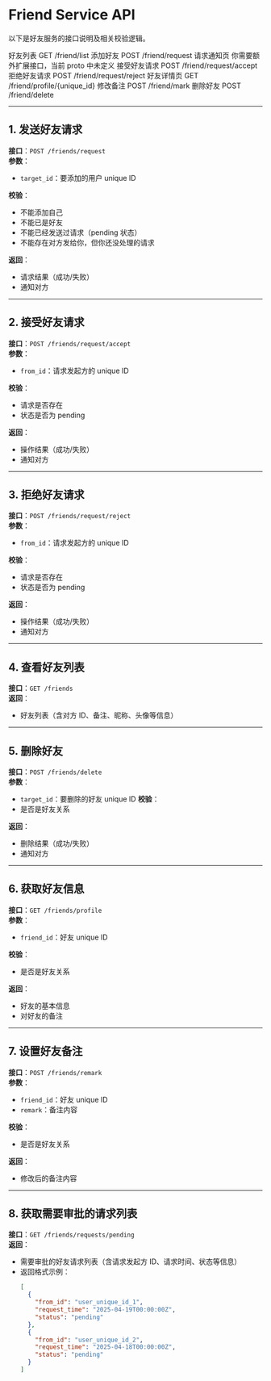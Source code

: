 # Friend Service API

以下是好友服务的接口说明及相关校验逻辑。


好友列表
GET /friend/list
添加好友
POST /friend/request
请求通知页
你需要额外扩展接口，当前 proto 中未定义
接受好友请求
POST /friend/request/accept
拒绝好友请求
POST /friend/request/reject
好友详情页
GET /friend/profile/{unique_id}
修改备注
POST /friend/mark
删除好友
POST /friend/delete

---

## 1. 发送好友请求

**接口**：`POST /friends/request`  
**参数**：
- `target_id`：要添加的用户 unique ID

**校验**：
- 不能添加自己
- 不能已是好友
- 不能已经发送过请求（pending 状态）
- 不能存在对方发给你，但你还没处理的请求

**返回**：
- 请求结果（成功/失败）
- 通知对方

---

## 2. 接受好友请求

**接口**：`POST /friends/request/accept`  
**参数**：
- `from_id`：请求发起方的 unique ID

**校验**：
- 请求是否存在
- 状态是否为 pending

**返回**：
- 操作结果（成功/失败）
- 通知对方

---

## 3. 拒绝好友请求

**接口**：`POST /friends/request/reject`  
**参数**：
- `from_id`：请求发起方的 unique ID

**校验**：
- 请求是否存在
- 状态是否为 pending

**返回**：
- 操作结果（成功/失败）
- 通知对方

---

## 4. 查看好友列表

**接口**：`GET /friends`  
**返回**：
- 好友列表（含对方 ID、备注、昵称、头像等信息）

---

## 5. 删除好友

**接口**：`POST /friends/delete`  
**参数**：
- `target_id`：要删除的好友 unique ID
**校验**：
- 是否是好友关系

**返回**：
- 删除结果（成功/失败）
- 通知对方
---

## 6. 获取好友信息

**接口**：`GET /friends/profile`  
**参数**：
- `friend_id`：好友 unique ID

**校验**：
- 是否是好友关系

**返回**：
- 好友的基本信息
- 对好友的备注

---

## 7. 设置好友备注

**接口**：`POST /friends/remark`  
**参数**：
- `friend_id`：好友 unique ID
- `remark`：备注内容

**校验**：
- 是否是好友关系

**返回**：
- 修改后的备注内容

---

## 8. 获取需要审批的请求列表

**接口**：`GET /friends/requests/pending`  
**返回**：
- 需要审批的好友请求列表（含请求发起方 ID、请求时间、状态等信息）
- 返回格式示例：
  ```json
  [
    {
      "from_id": "user_unique_id_1",
      "request_time": "2025-04-19T00:00:00Z",
      "status": "pending"
    },
    {
      "from_id": "user_unique_id_2",
      "request_time": "2025-04-18T00:00:00Z",
      "status": "pending"
    }
  ]
  ```